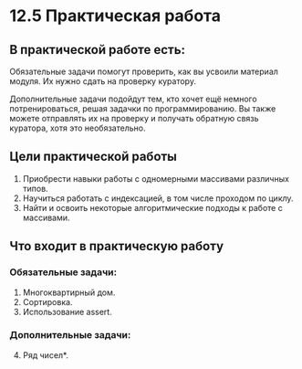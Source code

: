 ﻿# 12.5 Практическая работа
## В практической работе есть:

Обязательные задачи помогут проверить, как вы усвоили материал модуля. Их нужно сдать на проверку куратору.

Дополнительные задачи подойдут тем, кто хочет ещё немного потренироваться, решая задачки по программированию. Вы также можете отправлять их на проверку и получать обратную связь куратора, хотя это необязательно.

## Цели практической работы
1. Приобрести навыки работы с одномерными массивами различных типов.
2. Научиться работать с индексацией, в том числе проходом по циклу.
3. Найти и освоить некоторые алгоритмические подходы к работе с массивами.


## Что входит в практическую работу
### Обязательные задачи:

1. Многоквартирный дом.
2. Сортировка.
3. Использование assert.
### Дополнительные задачи:

4. Ряд чисел*.




